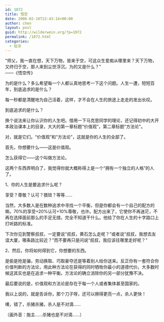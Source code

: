 ```yaml
---
id: 1072
title: 悟空
date: 2006-02-16T22:43:14+00:00
author: chen
layout: post
guid: http://wilderwein.org/?p=1072
permalink: /1072.html
categories:
  - 扯淡
---
```

&#8220;师父，我一直在想，天下万物，皆来于空，可这众生爱痴从哪里来？天下万物，又终归于空，那人来到尘世浮沉，为的又是什么？&#8221;  
——《悟空传》

为的是什么？多么希望每一个人都认真地思考一下这个问题。人生一遭，短短百年，到底追求的是什么？

每一秒都是清醒地为自己活着，这样，才不会在人生的旅途上走走的发出长叹。

到底追求的是什么？

换个说法来让你认识你的人生吧。借用一下马克思同学的理论，还记得初中的大开本政治课本上的目录，大大的第一章标题&#8220;价值观&#8221;，第二章标题&#8220;方法论&#8221;。

对，就是它们。&#8220;价值观&#8221;和&#8220;方法论&#8221;，这就是你的人生的全部了。

首先，你想要什么——这是价值观。

怎么获得它——这个叫做方法论。

这两个东西弄明白了，我觉得你就大概称得上是一个&#8220;拥有一个独立的人格&#8221;的人了。

1、你的人生是要追求什么呢？

享受？尊敬？认可？猥琐？等等&#8230;&#8230;

当然，大多数人是在数种追求中寻找一个平衡，但是你都会有一个自己的配方的嘛。70%的享受+20%认可+10%尊敬，也许。配方出来了，它使你不再迷茫，不再在选择面前那么的手足无措，完全不知道干什么。他给了你在人生的十字路口上打听路的标准。

下次你见到警察叔叔，一定要说&#8220;叔叔，黄石怎么走呢？&#8221;或者说&#8220;叔叔，我想去友谊大厦，哪条路比较近？&#8221;而不要再只是问说&#8220;叔叔，我应该往哪里走好呢？&#8221;

2、然后，你将如何得到它，你想要的东西。

是偷是抢是骗，劳动换取、巧取豪夺还是等着别人给你送来。反正你有一套符合你价值判断的方法论，用此种方法论在获得的同时牺牲你最小的道德代价。大多数时候这其实也是在追求一种平衡。方法论的确立消除你的另一部分犹豫不决。

最后要说的是，价值观和方法论是存在于每一个人或者集体甚至国家的。

我以上说的，就是告诉你，那个刀子呀，还可以擦得更亮一点，杀人更快！

噢，错了，杀猪杀猪，杀人是不对滴&#8230;&#8230;

（画外音：施主&#8230;&#8230;杀猪也是不对滴&#8230;&#8230;）